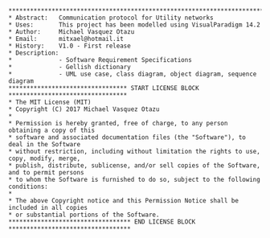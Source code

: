     ***************************************************************************************
    * Abstract:   Communication protocol for Utility networks
    * Uses:       This project has been modelled using VisualParadigm 14.2
    * Author:     Michael Vasquez Otazu
    * Email:      mitxael@hotmail.it
    * History:    V1.0 - First release
    * Description:
    *             - Software Requirement Specifications
    *             - Gellish dictionary
    *             - UML use case, class diagram, object diagram, sequence diagram
    ********************************* START LICENSE BLOCK *********************************
    * The MIT License (MIT)
    * Copyright (C) 2017 Michael Vasquez Otazu
    *
    * Permission is hereby granted, free of charge, to any person obtaining a copy of this 
    * software and associated documentation files (the "Software"), to deal in the Software 
    * without restriction, including without limitation the rights to use, copy, modify, merge, 
    * publish, distribute, sublicense, and/or sell copies of the Software, and to permit persons 
    * to whom the Software is furnished to do so, subject to the following conditions:
    * 
    * The above Copyright notice and this Permission Notice shall be included in all copies 
    * or substantial portions of the Software.
    ********************************** END LICENSE BLOCK **********************************

